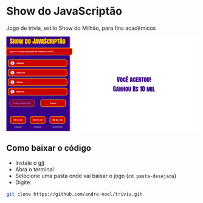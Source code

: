 # Show do JavaScriptão

Jogo de trivia, estilo Show do Milhão, para fins acadêmicos

![Print do jogo em funcionamento](./print.png)

## Como baixar o código

- Instale o [git](https://git-scm.com/)
- Abra o terminal
- Selecione uma pasta onde vai baixar o jogo (`cd pasta-desejada`)
- Digite:

```sh
git clone https://github.com/andre-noel/trivia.git
```
